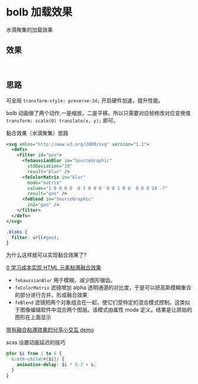 # bolb 加载效果

水滴聚集的加载效果

## 效果

<br>

<codepen-4></codepen-4>

## 思路

可全局 `transform-style: preserve-3d;` 开启硬件加速，提升性能。

bolb 动画做了两个动作,一是缩放，二是平移。所以只需要对应帧修改对应变换值 `transform: scale(0) translate(x, y);` 即可。

黏合效果（水滴聚集）思路

```xml
<svg xmlns="http://www.w3.org/2000/svg" version="1.1">
  <defs>
    <filter id="goo">
      <feGaussianBlur in="SourceGraphic"
        stdDeviation="10"
        result="blur" />
      <feColorMatrix in="blur"
        mode="matrix"
        values="1 0 0 0 0  0 1 0 0 0  0 0 1 0 0  0 0 0 18 -7"
        result="goo" />
      <feBlend in="SourceGraphic"
        in2="goo" />
    </filter>
  </defs>
</svg>
```

```css
.blobs {
  filter: url(#goo);
}
```

为什么这样就可以实现黏合效果了?

[0 学习成本实现 HTML 元素粘滞融合效果](http://www.zhangxinxu.com/wordpress/2017/12/svg-filter-fuse-gooey-effect/)

- `feGaussianBlur` 用于模糊，减少图形锯齿。
- `feColorMatrix` 滤镜增加 alpha 透明通道的对比度，于是可以把高斯模糊重合的部分进行合并，形成融合效果
- `feBlend` 滤镜把两个对象组合在一起，使它们受特定的混合模式控制。这类似于图像编辑软件中混合两个图层。该模式由属性 mode 定义。结果是让原始的图形在上面显示

[带有融合粘滞效果的分享小交互 demo](http://www.zhangxinxu.com/study/201712/gooey-share.html)

scss 设置动画延迟的技巧

```scss
@for $i from 1 to 6 {
  &:nth-child(#{$i}) {
    animation-delay: $i * 0.2 + s;
  }
}
```
